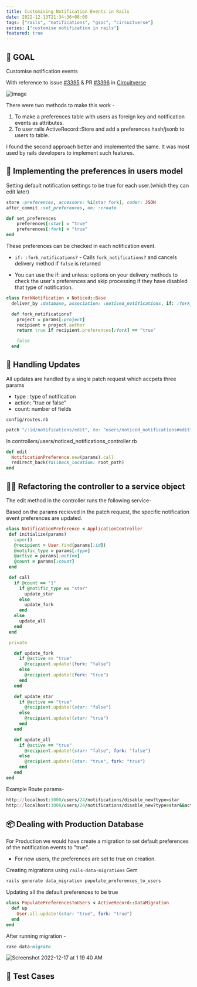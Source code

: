 ```yaml
---
title: Customising Notification Events in Rails
date: 2022-12-13T21:34:36+08:00
tags: ["rails", "notifications", "gsoc", "circuitverse"]
series: ["customise notification in rails"]
featured: true
---
```

## 🎯 GOAL
Customise notification events

With reference to issue [#3395](https://github.com/CircuitVerse/CircuitVerse/issues/3395)
& PR [#3396](https://github.com/CircuitVerse/CircuitVerse/pull/3396) in [Circuitverse](https://circuitverse.org/)

![image](https://user-images.githubusercontent.com/85568177/208179472-400da83b-f59c-4f9a-bf9b-4244fe55f6c4.jpg)

There were two methods to make this work -

1. To make a preferences table with users as foreign key and notification events as attributes.
2. To user rails ActiveRecord::Store and add a preferences hash/jsonb to users to table.

I found the second approach better and implemented the same. It was most used by rails developers to implement such features.

## 👤 Implementing the preferences in users model
Setting default notification settings to be true for each user.(which they can edit later)

```ruby
store :preferences, accessors: %i[star fork], coder: JSON
after_commit :set_preferences, on: :create

def set_preferences
    preferences[:star] = "true"
    preferences[:fork] = "true"
end
```

These preferences can be checked in each notification event.

- `if: :fork_notifications?` - Calls `fork_notifications?` and cancels delivery method if `false` is returned

- You can use the if: and unless: options on your delivery methods to check the user's preferences and skip processing if they have disabled that type of notification.


```ruby
class ForkNotification < Noticed::Base
  deliver_by :database, association: :noticed_notifications, if: :fork_notifications?

  def fork_notifications?
    project = params[:project]
    recipient = project.author
    return true if recipient.preferences[:fork] == "true"

    false
  end

```



## 🤹 Handling Updates

All updates are handled by a single patch request which accpets three params

- type : type of notification
- action: “true or false”
- count: number of fields

`config/routes.rb`

```ruby
patch "/:id/notifications/edit", to: "users/noticed_notifications#edit", as: "edit_notifications"
```


In 
controllers/users/noticed_notifications_controller.rb


```ruby
def edit
  NotificationPreference.new(params).call
  redirect_back(fallback_location: root_path)
end
```

## 👨‍🔧 Refactoring the controller to a service object

The edit method in the controller runs the following service-

Based on the params recieved in the patch request, the specific notification event preferences are updated.

 ```ruby
class NotificationPreference < ApplicationController
  def initialize(params)
    super()
    @recipient = User.find(params[:id])
    @notific_type = params[:type]
    @active = params[:active]
    @count = params[:count]
  end

  def call
    if @count == "1"
      if @notific_type == "star"
        update_star
      else
        update_fork
      end
    else
      update_all
    end
  end

  private

    def update_fork
      if @active == "true"
        @recipient.update!(fork: "false")
      else
        @recipient.update!(fork: "true")
      end
    end

    def update_star
      if @active == "true"
        @recipient.update!(star: "false")
      else
        @recipient.update!(star: "true")
      end
    end

    def update_all
      if @active == "true"
        @recipient.update!(star: "false", fork: "false")
      else
        @recipient.update!(star: "true", fork: "true")
      end
    end
end
```

Example Route params- 

```ruby
http://localhost:3000/users/24/notifications/disable_new?type=star
http://localhost:3000/users/24/notifications/disable_new?type=star&&action=true&&count=1
```

## 📦 Dealing with Production Database

For Production we would have create a migration to set default preferences of the notification events to "true". 
- For new users, the preferences are set to true on creation.

Creating migrations using `rails-data-migrations` Gem

```bash
rails generate data_migration populate_preferences_to_users
```

Updating all the default preferences to be true

```ruby
class PopulatePreferencesToUsers < ActiveRecord::DataMigration
  def up
    User.all.update!(star: "true", fork: "true")
  end
end
```

After running migration - 
```ruby
rake data:migrate
```


![Screenshot 2022-12-17 at 1 19 40 AM](https://user-images.githubusercontent.com/85568177/208177880-e72178ca-6586-4f08-af69-5e4c7d87274b.png)


## 📝 Test Cases

















